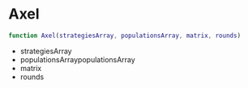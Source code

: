 # Axel
``` matlab
function Axel(strategiesArray, populationsArray, matrix, rounds)
```
- strategiesArray
- populationsArraypopulationsArray
- matrix
- rounds